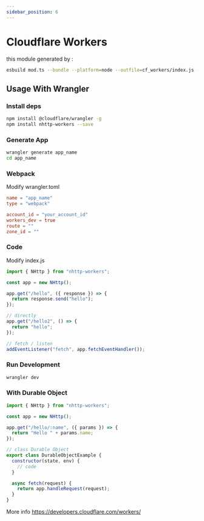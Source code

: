 ```yaml
---
sidebar_position: 6
---
```


# Cloudflare Workers

this module generated by : 
```bash
esbuild mod.ts --bundle --platform=node --outfile=cf_workers/index.js --target=node10.4
```

## Usage With Wrangler

### Install deps

```bash
npm install @cloudflare/wrangler -g
npm install nhttp-workers --save
```

### Generate App

```bash
wrangler generate app_name
cd app_name
```

### Webpack

Modify wrangler.toml

```toml
name = "app_name"
type = "webpack"

account_id = "your_account_id"
workers_dev = true
route = ""
zone_id = ""
```

### Code

Modify index.js

```js
import { NHttp } from "nhttp-workers";

const app = new NHttp();

app.get("/hello", ({ response }) => {
  return response.send("hello");
});

// directly
app.get("/hello2", () => {
  return "hello";
});

// fetch / listen
addEventListener("fetch", app.fetchEventHandler());
```

### Run Development

```bash
wrangler dev
```

### With Durable Object

```js
import { NHttp } from "nhttp-workers";

const app = new NHttp();

app.get("/hello/:name", ({ params }) => {
  return "Hello " + params.name;
});

// class Durable Object
export class DurableObjectExample {
  constructor(state, env) {
    // code
  }

  async fetch(request) {
    return app.handleRequest(request);
  }
}
```

More info https://developers.cloudflare.com/workers/